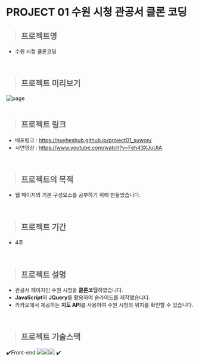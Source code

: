 # PROJECT 01 수원 시청 관공서 클론 코딩

> ## **프로젝트명**

- 수원 시청 클론코딩

<br/>

> ## **프로젝트 미리보기**

<img src="https://github.com/NuyHesHUB/project01_suwon/assets/115362203/6bc92911-871d-4ead-9985-81d4c44237b4" alt="page"/>

<br/>
<br/>

> ## **프로젝트 링크**
 
- 배포링크 : <https://nuyheshub.github.io/project01_suwon/>
- 시연영상 : <https://www.youtube.com/watch?v=Feh43XJuUIA>

<br/>

> ## **프로젝트의 목적**

- 웹 페이지의 기본 구성요소를 공부하기 위해 만들었습니다.

<br/>

> ## **프로젝트 기간**

- 4주

<br/>

> ## **프로젝트 설명**

- 관공서 페이지인 수원 시청을 **클론코딩**하였습니다.
- <strong>JavaScript</strong>와 <strong>JQuery</strong>를 활용하여 슬라이드를 제작했습니다.
- 카카오에서 제공하는 <strong>지도 API</strong>를 사용하여 수원 시청의 위치를 확인할 수 있습니다.

<br/>

> ## **프로젝트 기술스택**

✔️Front-end
<img src="https://img.shields.io/badge/html5-E34F26?style=for-the-badge&logo=html5&logoColor=white"><img src="https://img.shields.io/badge/css-1572B6?style=for-the-badge&logo=css3&logoColor=white"><img src="https://img.shields.io/badge/jquery-0769AD?style=for-the-badge&logo=jquery&logoColor=#0769AD">
✔️

<br/>